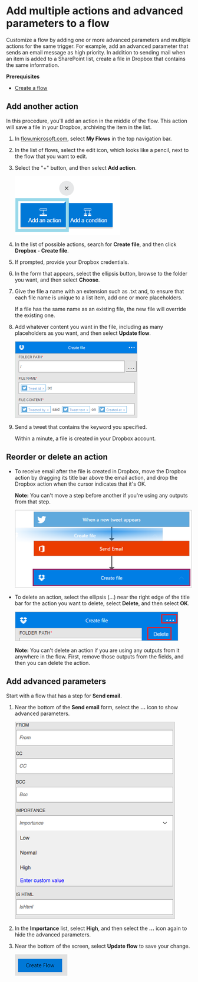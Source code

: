 <properties
    pageTitle="Add an advanced parameter and multiple actions | Microsoft Flow"
    description="Expand a flow to include an advanced parameter, such as setting email to high priority, and add another action for the same event."
    services=""
    suite="flow"
    documentationCenter="na"
    authors="stepsic-microsoft-com"
    manager="erikre"
    editor=""
    tags=""/>

<tags
   ms.service="flow"
   ms.devlang="na"
   ms.topic="article"
   ms.tgt_pltfrm="na"
   ms.workload="na"
   ms.date="10/22/2016"
   ms.author="stepsic"/>

# Add multiple actions and advanced parameters to a flow #
Customize a flow by adding one or more advanced parameters and multiple actions for the same trigger. For example, add an advanced parameter that sends an email message as high priority. In addition to sending mail when an item is added to a SharePoint list, create a file in Dropbox that contains the same information.

**Prerequisites**

- [Create a flow](get-started-logic-flow.md)

## Add another action ##

In this procedure, you'll add an action in the middle of the flow. This action will save a file in your Dropbox, archiving the item in the list.

1. In [flow.microsoft.com](https://flow.microsoft.com), select **My Flows** in the top navigation bar.

1. In the list of flows, select the edit icon, which looks like a pencil, next to the flow that you want to edit.

1. Select the "+" button, and then select **Add action**.

    ![Collapsed add](./media/multi-step-logic-flow/add-action.png)

1. In the list of possible actions, search for **Create file**, and then click **Dropbox - Create file**.

1. If prompted, provide your Dropbox credentials.

1. In the form that appears, select the ellipsis button, browse to the folder you want, and then select **Choose**.

1. Give the file a name with an extension such as .txt and, to ensure that each file name is unique to a list item, add one or more placeholders.

	If a file has the same name as an existing file, the new file will override the existing one.

1. Add whatever content you want in the file, including as many placeholders as you want, and then select **Update flow**.

    ![Token added to the field](./media/multi-step-logic-flow/dropbox.png)

1. Send a tweet that contains the keyword you specified.

    Within a minute, a file is created in your Dropbox account.

## Reorder or delete an action ##

- To receive email after the file is created in Dropbox, move the Dropbox action by dragging its title bar above the email action, and drop the Dropbox action when the cursor indicates that it's OK.

	**Note:** You can't move a step before another if you're using any outputs from that step.

    ![Delete the menu](./media/multi-step-logic-flow/draggingaction.png)

- To delete an action, select the ellipsis (...) near the right edge of the title bar for the action you want to delete, select **Delete**, and then select **OK**.

    ![Delete the menu](./media/multi-step-logic-flow/deletemenu.png)

	**Note:** You can't delete an action if you are using any outputs from it anywhere in the flow. First, remove those outputs from the fields, and then you can delete the action.

## Add advanced parameters

Start with a flow that has a step for **Send email**.

1. Near the bottom of the **Send email** form, select the **...** icon to show advanced parameters.

    ![Sharepoint triggers](./media/multi-step-logic-flow/advanced.png)

2. In the **Importance** list, select **High**, and then select the **...** icon again to hide the advanced parameters.

3. Near the bottom of the screen, select **Update flow** to save your change.

    ![Click the done button](./media/multi-step-logic-flow/done2.png)
